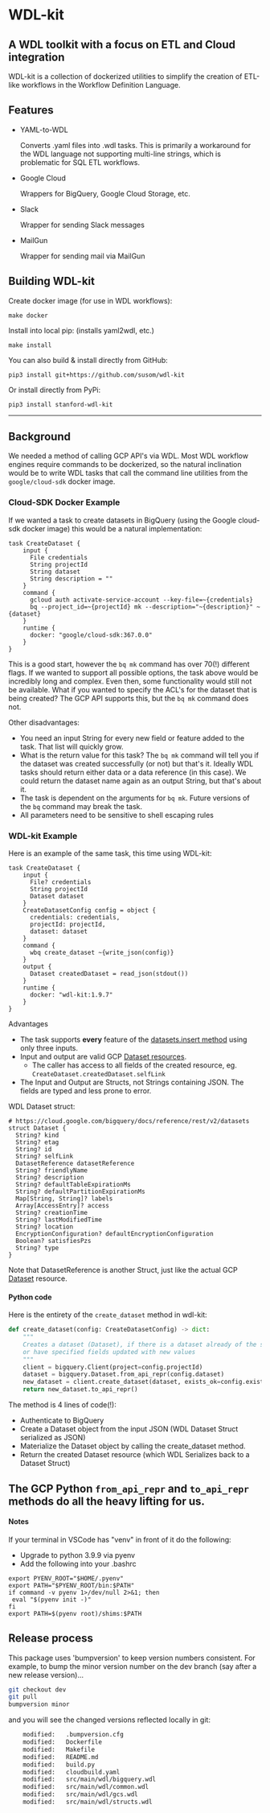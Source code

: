 # WDL-kit
## A WDL toolkit with a focus on ETL and Cloud integration

WDL-kit is a collection of dockerized utilities to simplify the creation of ETL-like workflows in the Workflow Definition Language. 

## Features

* YAML-to-WDL
  
  Converts .yaml files into .wdl tasks. This is primarily a workaround for the WDL language not supporting multi-line strings, which is problematic for SQL ETL workflows. 

* Google Cloud

  Wrappers for BigQuery, Google Cloud Storage, etc. 

* Slack

  Wrapper for sending Slack messages

* MailGun

  Wrapper for sending mail via MailGun


## Building WDL-kit

Create docker image (for use in WDL workflows):

`make docker`

Install into local pip: (installs yaml2wdl, etc.)

`make install`

You can also build & install directly from GitHub:

`pip3 install git+https://github.com/susom/wdl-kit`

Or install directly from PyPi:

`pip3 install stanford-wdl-kit`

---
## Background
We needed a method of calling GCP API's via WDL. Most WDL workflow engines require commands to be dockerized, so the natural inclination
would be to write WDL tasks that call the command line utilities from the `google/cloud-sdk` docker image. 

### Cloud-SDK Docker Example
If we wanted a task to create datasets in BigQuery (using the Google cloud-sdk docker image) this would be a 
natural implementation:

```WDL
task CreateDataset {
    input {
      File credentials
      String projectId
      String dataset
      String description = ""
    }
    command {
      gcloud auth activate-service-account --key-file=~{credentials}
      bq --project_id=~{projectId} mk --description="~{description}" ~{dataset}
    }
    runtime {
      docker: "google/cloud-sdk:367.0.0"
    }
}
```

This is a good start, however the `bq mk` command has over 70(!) different flags. If we wanted to support all possible
options, the task above would be incredibly long and complex. Even then, some functionality would still not be available.
What if you wanted to specify the ACL's for the dataset that is being created? The GCP API supports this, but the `bq mk` command does not. 

Other disadvantages:
* You need an input String for every new field or feature added to the task. That list will quickly grow. 
* What is the return value for this task? The `bq mk` command will tell you if the dataset was created successfully (or not) but that's it. Ideally
WDL tasks should return either data or a data reference (in this case). We could return the dataset name again as an output String, but that's about it.
* The task is dependent on the arguments for `bq mk`. Future versions of the `bq` command may break the task. 
* All parameters need to be sensitive to shell escaping rules

### WDL-kit Example

Here is an example of the same task, this time using WDL-kit:

```WDL
task CreateDataset {
    input {
      File? credentials
      String projectId
      Dataset dataset
    }
    CreateDatasetConfig config = object {
      credentials: credentials,
      projectId: projectId,
      dataset: dataset
    }
    command {
      wbq create_dataset ~{write_json(config)}
    }
    output {
      Dataset createdDataset = read_json(stdout())
    }
    runtime {
      docker: "wdl-kit:1.9.7"
    }
}
```

Advantages
* The task supports **every** feature of the [datasets.insert method](https://cloud.google.com/bigquery/docs/reference/rest/v2/datasets/insert) using only three inputs.
* Input and output are valid GCP [Dataset resources](https://cloud.google.com/bigquery/docs/reference/rest/v2/datasets).
    * The caller has access to all fields of the created resource, eg. `CreateDataset.createdDataset.selfLink`
* The Input and Output are Structs, not Strings containing JSON. The fields are typed and less prone to error.  

WDL Dataset struct:

```WDL
# https://cloud.google.com/bigquery/docs/reference/rest/v2/datasets
struct Dataset {
  String? kind
  String? etag
  String? id
  String? selfLink
  DatasetReference datasetReference
  String? friendlyName
  String? description
  String? defaultTableExpirationMs
  String? defaultPartitionExpirationMs
  Map[String, String]? labels
  Array[AccessEntry]? access
  String? creationTime
  String? lastModifiedTime
  String? location
  EncryptionConfiguration? defaultEncryptionConfiguration
  Boolean? satisfiesPzs
  String? type
}
```

Note that DatasetReference is another Struct, just like the actual GCP [Dataset](https://cloud.google.com/bigquery/docs/reference/rest/v2/datasets) resource.

#### Python code
Here is the entirety of the `create_dataset` method in wdl-kit:

```python
def create_dataset(config: CreateDatasetConfig) -> dict:
    """
    Creates a dataset (Dataset), if there is a dataset already of the same name it can be deleted
    or have specified fields updated with new values
    """
    client = bigquery.Client(project=config.projectId)
    dataset = bigquery.Dataset.from_api_repr(config.dataset)
    new_dataset = client.create_dataset(dataset, exists_ok=config.existsOk, timeout=30)
    return new_dataset.to_api_repr()
```

The method is 4 lines of code(!):
* Authenticate to BigQuery
* Create a Dataset object from the input JSON (WDL Dataset Struct serialized as JSON)
* Materialize the Dataset object by calling the create_dataset method. 
* Return the created Dataset resource (which WDL Serializes back to a Dataset Struct)

The GCP Python `from_api_repr` and `to_api_repr` methods do all the heavy lifting for us.
---
#### Notes
If your terminal in VSCode has "venv" in front of it do the following:
* Upgrade to python 3.9.9 via pyenv
* Add the following into your .bashrc
```shell
export PYENV_ROOT="$HOME/.pyenv"
export PATH="$PYENV_ROOT/bin:$PATH"
if command -v pyenv 1>/dev/null 2>&1; then
 eval "$(pyenv init -)"
fi
export PATH=$(pyenv root)/shims:$PATH
```

## Release process
This package uses 'bumpversion' to keep version numbers consistent. For example, to bump the minor version number on the dev branch (say after a new release version)... 
```bash
git checkout dev
git pull
bumpversion minor
```
and you will see the changed versions reflected locally in git:
```bash
	modified:   .bumpversion.cfg
	modified:   Dockerfile
	modified:   Makefile
	modified:   README.md
	modified:   build.py
	modified:   cloudbuild.yaml
	modified:   src/main/wdl/bigquery.wdl
	modified:   src/main/wdl/common.wdl
	modified:   src/main/wdl/gcs.wdl
	modified:   src/main/wdl/structs.wdl
```
